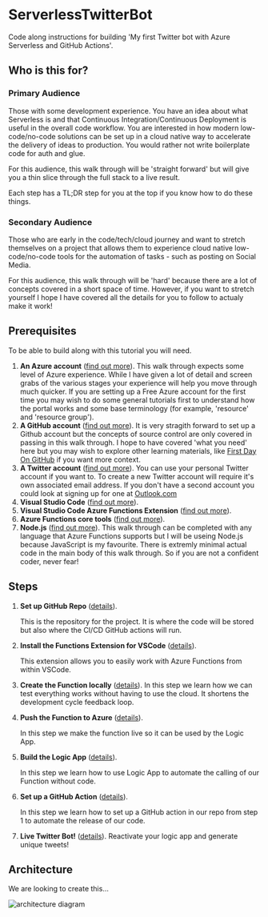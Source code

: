 # ServerlessTwitterBot
Code along instructions for building 'My first Twitter bot with Azure Serverless and GitHub Actions'.

## Who is this for?

### Primary Audience 
Those with some development experience. You have an idea about what Serverless is and that Continuous Integration/Continuous Deployment is useful in the overall code workflow. You are interested in how modern low-code/no-code solutions can be set up in a cloud native way to accelerate the delivery of ideas to production. You would rather not write boilerplate code for auth and glue.

For this audience, this walk through will be 'straight forward' but will give you a thin slice through the full stack to a live result.

Each step has a TL;DR step for you at the top if you know how to do these things.

### Secondary Audience
Those who are early in the code/tech/cloud journey and want to stretch themselves on a project that allows them to experience cloud native low-code/no-code tools for the automation of tasks - such as posting on Social Media.

For this audience, this walk through will be 'hard' because there are a lot of concepts covered in a short space of time. However, if you want to stretch yourself I hope I have covered all the details for you to follow to actualy make it work!

## Prerequisites

To be able to build along with this tutorial you will need.

1. **An Azure account** ([find out more](https://azure.microsoft.com/)). This walk through expects some level of Azure experience. While I have given a lot of detail and screen grabs of the various stages your experience will help you move through much quicker. If you are setting up a Free Azure account for the first time you may wish to do some general tutorials first to understand how the portal works and some base terminology (for example, 'resource' and 'resource group').
2. **A GitHub account** ([find out more](https://github.com/)). It is very stragith forward to set up a Github account but the concepts of source control are only covered in passing in this walk through. I hope to have covered 'what you need' here but you may wish to explore other learning materials, like [First Day On GitHub](https://lab.github.com/githubtraining/paths/first-day-on-github) if you want more context.
3. **A Twitter account** ([find out more](https://twitter.com)). You can use your personal Twitter account if you want to. To create a new Twitter account will require it's own associated email address. If you don't have a second account you could look at signing up for one at [Outlook.com](https://outlook.com/)
4. **Visual Studio Code** ([find out more](https://code.visualstudio.com/)).
5. **Visual Studio Code Azure Functions Extension** ([find out more](https://marketplace.visualstudio.com/items?itemName=ms-azuretools.vscode-azurefunctions)).
6. **Azure Functions core tools** ([find out more](https://docs.microsoft.com/en-us/azure/azure-functions/functions-run-local)).
7. **Node.js** ([find out more](https://nodejs.org/)). This walk through can be completed with any language that Azure Functions supports but I will be useing Node.js because JavaScript is my favourite. There is extremly minimal actual code in the main body of this walk through. So if you are not a confident coder, never fear!

## Steps

1. **Set up GitHub Repo** ([details](https://github.com/TheRealCodeBeard/ServerlessTwitterBot/blob/master/STEP1.md)). 

    This is the repository for the project. It is where the code will be stored but also where the CI/CD GitHub actions will run. 

2. **Install the Functions Extension for VSCode** ([details](https://github.com/TheRealCodeBeard/ServerlessTwitterBot/blob/master/STEP2.md)). 

    This extension allows you to easily work with Azure Functions from within VSCode.

3. **Create the Function locally** ([details](https://github.com/TheRealCodeBeard/ServerlessTwitterBot/blob/master/STEP3.md)). In this step we learn how we can test everything works without having to use the cloud. It shortens the development cycle feedback loop.

4. **Push the Function to Azure** ([details](https://github.com/TheRealCodeBeard/ServerlessTwitterBot/blob/master/STEP4.md)). 

    In this step we make the function live so it can be used by the Logic App.

5. **Build the Logic App** ([details](https://github.com/TheRealCodeBeard/ServerlessTwitterBot/blob/master/STEP5.md)). 

    In this step we learn how to use Logic App to automate the calling of our Function without code.

6. **Set up a GitHub Action** ([details](https://github.com/TheRealCodeBeard/ServerlessTwitterBot/blob/master/STEP6.md)). 

    In this step we learn how to set up a GitHub action in our repo from step 1 to automate the release of our code.

7. **Live Twitter Bot!** ([details](https://github.com/TheRealCodeBeard/ServerlessTwitterBot/blob/master/STEP7.md)). Reactivate your logic app and generate unique tweets!

## Architecture

We are looking to create this...

<img src="https://github.com/TheRealCodeBeard/ServerlessTwitterBot/blob/master/architecture.JPG" alt="architecture diagram">